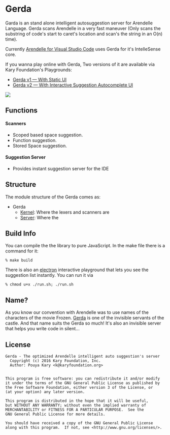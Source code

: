 # Gerda

Garda is an stand alone intelligent autosuggestion server for Arendelle Language. Gerda scans Arendelle in a very fast maneuver (Only scans the substring of code's start to caret's location and scan's the string in an O(n) time).

Currently [Arendelle for Visual Studio Code](https://marketplace.visualstudio.com/items?itemName=karyfoundation.arendelle) uses Gerda for it's IntelleSense core. 

If you wanna play online with Gerda, Two versions of it are available via Kary Foundation's Playgrounds:

- [Gerda v1 &mdash; With Static UI](http://www.karyfoundation.org/research/playgrounds/gerda/01/)
- [Gerda v2 &mdash; With Interactive Suggestion Autocomplete UI](http://www.karyfoundation.org/research/playgrounds/gerda/02/)

![](https://cloud.githubusercontent.com/assets/2157285/18032698/43e36866-6d23-11e6-8e46-0d875358367a.jpg)


## Functions

#### Scanners

- Scoped based space suggestion.
- Function suggestion.
- Stored Space suggestion.

#### Suggestion Server

- Provides instant suggestion server for the IDE


## Structure
The module structure of the Gerda comes as:

- Gerda 
	- [Kernel](https://github.com/arendelle/gerda/tree/master/gerda-server/kernel): Where the lexers and scanners are
	- [Server](https://github.com/arendelle/gerda/tree/master/gerda-server/server): Where the 
	
## Build Info
You can compile the the library to pure JavaScript. In the make file there is a command for it:

```
% make build
```

There is also an [electron](http://electron.atom.io) interactive playground that lets you see the suggestion list instantly. You can run it via

```
% chmod u+x ./run.sh; ./run.sh
```
	
	
## Name?
As you know our convention with Arendelle was to use names of the characters of the movie Frozen. [Gerda](http://disney.wikia.com/wiki/Kai_and_Gerda) is one of the invisible servants of the castle. And that name suits the Gerda so much! It's also an invisible server that helps you write code in silent...
	
## License

```
Gerda - The optimized Arendelle intelligent auto suggestion's server
  Copyright (c) 2016 Kary Foundation, Inc.
  Author: Pouya Kary <k@karyfoundation.org>


This program is free software: you can redistribute it and/or modify
it under the terms of the GNU General Public License as published by
the Free Software Foundation, either version 3 of the License, or
(at your option) any later version.

This program is distributed in the hope that it will be useful,
but WITHOUT ANY WARRANTY; without even the implied warranty of
MERCHANTABILITY or FITNESS FOR A PARTICULAR PURPOSE.  See the
GNU General Public License for more details.

You should have received a copy of the GNU General Public License
along with this program.  If not, see <http://www.gnu.org/licenses/>.
```

